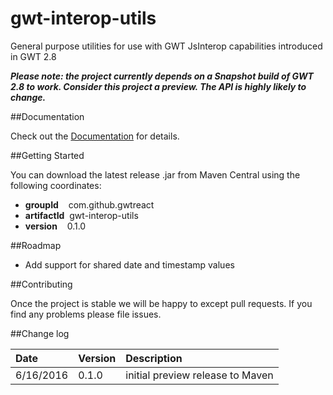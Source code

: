 # gwt-interop-utils
General purpose utilities for use with GWT JsInterop capabilities introduced in GWT 2.8

***Please note: the project currently depends on a Snapshot build of GWT 2.8 to work. Consider this project a preview. The API is highly likely to change.***

##Documentation

Check out the [Documentation](https://github.com/GWTReact/gwt-interop-utils/blob/master/DOCUMENTATION.md) for details.

##Getting Started

You can download the latest release .jar from Maven Central using the following coordinates:

* **groupId**&nbsp;&nbsp;&nbsp; com.github.gwtreact
* **artifactId**&nbsp;&nbsp;gwt-interop-utils
* **version**&nbsp;&nbsp;&nbsp;  0.1.0

##Roadmap

* Add support for shared date and timestamp values

##Contributing

Once the project is stable we will be happy to except pull requests. If you find any problems please file issues.

##Change log

| Date | Version | Description |
| :---      | :---  | :---  |
| 6/16/2016 | 0.1.0 | initial preview release to Maven   |